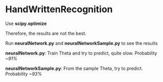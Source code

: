 # HandWrittenRecognition

Use **scipy.optimize**

Therefore, the results are not the best.

Run **neuralNetwork.py** and **neuralNetworkSample.py** to see the results

**neuralNetwork.py**: Train Theta and try to predict, quite slow. Probability *~91%*

**neuralNetworkSample.py**: From the sample Theta, try to predict. Probability *~93%*

